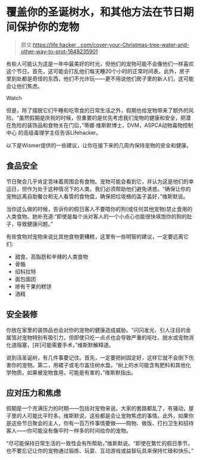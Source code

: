# 覆盖你的圣诞树水，和其他方法在节日期间保护你的宠物

> 原文:[https://life hacker . com/cover-your-Christmas-tree-water-and-other-way-to-prot-1848235901](https://lifehacker.com/cover-your-christmas-tree-water-and-other-ways-to-prot-1848235901)

有些人可能认为这是一年中最美好的时光，但他们的宠物可能不会像他们一样喜欢这个节日。首先，这可能会打乱他们每天睡20个小时的正常时间表。此外，房子里到处都是奇怪的东西，他们不允许玩——更不用说他们房子里的新人们，这可能会让他们焦虑。

Watch

但是，除了摆脱它们午睡和吃零食的日常生活之外，假期也给宠物带来了额外的风险。“虽然假期是庆祝的时候，但重要的是优先考虑我们宠物的健康和安全，把潜在危险的装饰品和食物关在门后，”蒂娜·维斯默博士，DVM，ASPCA动物毒物控制中心 的高级毒理学主任告诉Lifehacker。

以下是Wismer提供的一些建议，让你在接下来的几周内保持宠物的安全和健康。

## 食品安全

节日聚会几乎肯定意味着周围会有食物。宠物可能会看到它，并认为这是他们的幸运日，但作为处于这种情况下的人类，我们必须帮助他们避免诱惑。“确保让你的宠物远离自助餐台和无人看管的食物盘，确保把垃圾桶的盖子盖好，”维斯默说。

当你这么做的时候，告诉你的假日客人不要喂你的狗(或任何其他宠物)禁止食用的人类食物。她补充道:“即使是每个派对客人的一个小点心也能很快填饱你的狗的肚子，导致健康问题。”

有些食物对宠物来说比其他食物更糟糕，这里有一些明智的建议，一定要远离它们:

*   甜食、高脂肪和辛辣的人类食物
*   骨骼
*   绍科拉特
*   面包面团
*   掺有干果的糕饼
*   酒精

## 安全装修

你放在家里的装饰品也会对你的宠物的健康造成威胁。“闪闪发光、引人注目的金属箔对宠物特别有吸引力，但即使只吃一点点也会导致严重的呕吐、脱水或宠物消化道阻塞，[并]可能需要手术，”维斯默解释道。

说到活圣诞树，有几件事要记住。首先，一定要把树固定好，这样它就不会倒下伤害你的宠物。第二，用裙子或毛巾盖住树水盘。“树上的水可能含有肥料和其他化学物质，如果被宠物食用，可能是有害的，”维斯默指出。

## 应对压力和焦虑

假期是一个充满压力的时期——包括对宠物来说。大家的套路都乱了，有骚动，屋子里的人可能比平时多。维斯默说，这些都是会让宠物焦虑的事情。此外，如果你是这些节日聚会的主人，你有一百万件事情要做——购物、做饭、打扫卫生和招待客人——你可能没有像平时一样多的时间给你的宠物。

“尽可能保持日常生活的一致性会有所帮助，”维斯默说。“即使在繁忙的假日季节，也不要忘记让你的宠物通过锻炼、玩耍、互动游戏或益智玩具来保持忙碌和快乐。”